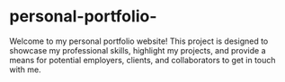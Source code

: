 # personal-portfolio-
Welcome to my personal portfolio website! This project is designed to showcase my professional skills, highlight my projects, and provide a means for potential employers, clients, and collaborators to get in touch with me.
